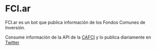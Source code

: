 # FCI.ar
FCI.ar es un bot que publica información de los Fondos Comunes de Inversión.

Consume información de la API de la [CAFCI](https://api.cafci.org.ar/) y lo publica diariamente en [Twitter](https://twitter.com/ar_fci)


